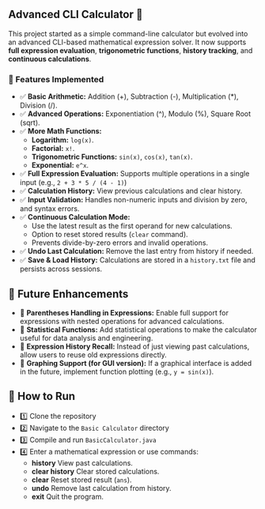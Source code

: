 ## Advanced CLI Calculator 🧮
This project started as a simple command-line calculator but evolved into an advanced CLI-based mathematical expression solver.
It now supports **full expression evaluation**, **trigonometric functions**, **history tracking**, and **continuous calculations**.

### 📌 Features Implemented
- ✅ **Basic Arithmetic:** Addition (+), Subtraction (-), Multiplication (*), Division (/).
- ✅ **Advanced Operations:** Exponentiation (^), Modulo (%), Square Root (sqrt).
- ✅ **More Math Functions:**
  - **Logarithm:** `log(x)`.
  - **Factorial:** `x!`.
  - **Trigonometric Functions:** `sin(x)`, `cos(x)`, `tan(x)`.
  - **Exponential:** `e^x`.
- ✅ **Full Expression Evaluation:** Supports multiple operations in a single input (e.g., `2 + 3 * 5 / (4 - 1)`)
- ✅ **Calculation History:** View previous calculations and clear history.
- ✅ **Input Validation:** Handles non-numeric inputs and division by zero, and syntax errors.
- ✅ **Continuous Calculation Mode:**
  - Use the latest result as the first operand for new calculations.
  - Option to reset stored results (`clear` command).
  - Prevents divide-by-zero errors and invalid operations.
- ✅ **Undo Last Calculation:** Remove the last entry from history if needed.
- ✅ **Save & Load History:** Calculations are stored in a `history.txt` file and persists across sessions.

## 🔹 Future Enhancements

- 🚀 **Parentheses Handling in Expressions:** Enable full support for expressions with nested operations for advanced calculations.
- 🚀 **Statistical Functions:** Add statistical operations to make the calculator useful for data analysis and engineering.
- 🚀 **Expression History Recall:** Instead of just viewing past calculations, allow users to reuse old expressions directly.
- 🚀 **Graphing Support (for GUI version):** If a graphical interface is added in the future, implement function plotting (e.g., `y = sin(x)`).

## 🚀 How to Run

- 1️⃣ Clone the repository  
- 2️⃣ Navigate to the `Basic Calculator` directory  
- 3️⃣ Compile and run `BasicCalculator.java`  
- 4️⃣ Enter a mathematical expression or use commands:
  - **history** View past calculations.
  - **clear history** Clear stored calculations.
  - **clear** Reset stored result (`ans`).
  - **undo** Remove last calculation from history.
  - **exit** Quit the program.